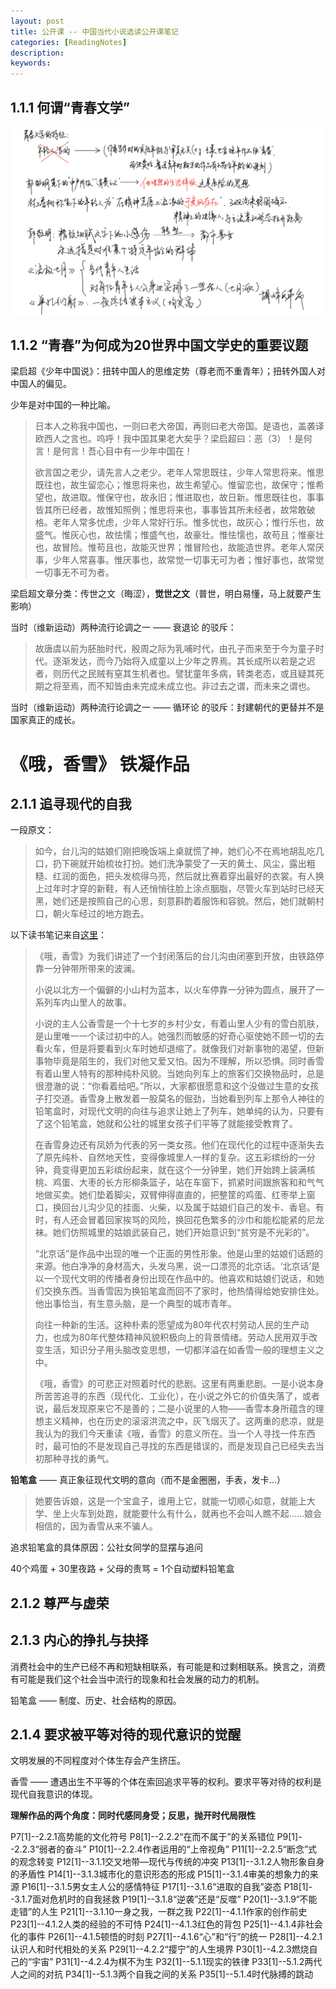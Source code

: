 ```yaml
---
layout: post
title: 公开课 -- 中国当代小说选读公开课笔记
categories: [ReadingNotes]
description: 
keywords: 
---
```


## 1.1.1 何谓“青春文学”

![](/images/posts/中国当代小说选读1.png)

## 1.1.2 “青春”为何成为20世界中国文学史的重要议题

梁启超《少年中国说》：扭转中国人的思维定势（尊老而不重青年）；扭转外国人对中国人的偏见。

少年是对中国的一种比喻。

> 日本人之称我中国也，一则曰老大帝国，再则曰老大帝国。是语也，盖袭译欧西人之言也。呜呼！我中国其果老大矣乎？梁启超曰：恶（3）！是何言！是何言！吾心目中有一少年中国在！
>
> 欲言国之老少，请先言人之老少。老年人常思既往，少年人常思将来。惟思既往也，故生留恋心；惟思将来也，故生希望心。惟留恋也，故保守；惟希望也，故进取。惟保守也，故永旧；惟进取也，故日新。惟思既往也，事事皆其所已经者，故惟知照例；惟思将来也，事事皆其所未经者，故常敢破格。老年人常多忧虑，少年人常好行乐。惟多忧也，故灰心；惟行乐也，故盛气。惟灰心也，故怯懦；惟盛气也，故豪壮。惟怯懦也，故苟且；惟豪壮也，故冒险。惟苟且也，故能灭世界；惟冒险也，故能造世界。老年人常厌事，少年人常喜事。惟厌事也，故常觉一切事无可为者；惟好事也，故常觉一切事无不可为者。

梁启超文章分类：传世之文（晦涩），**觉世之文**（普世，明白易懂，马上就要产生影响）

当时（维新运动）两种流行论调之一 —— 衰退论 的驳斥：

> 故唐虞以前为胚胎时代，殷周之际为乳哺时代，由孔子而来至于今为童子时代。逐渐发达，而今乃始将入成童以上少年之界焉。其长成所以若是之迟者，则历代之民贼有窒其生机者也。譬犹童年多病，转类老态，或且疑其死期之将至焉，而不知皆由未完成未成立也。非过去之谓，而未来之谓也。 

当时（维新运动）两种流行论调之一 —— 循环论 的驳斥：封建朝代的更替并不是国家真正的成长。

#  《哦，香雪》 铁凝作品

## 2.1.1 追寻现代的自我

一段原文：

> 如今，台儿沟的姑娘们刚把晚饭端上桌就慌了神，她们心不在焉地胡乱吃几口，扔下碗就开始梳妆打扮。她们洗净蒙受了一天的黄土、风尘，露出粗糙、红润的面色，把头发梳得乌亮，然后就比赛着穿出最好的衣裳。有人换上过年时才穿的新鞋，有人还悄悄往脸上涂点胭脂，尽管火车到站时已经天黑，她们还是按照自己的心思，刻意斟酌着服饰和容貌。然后，她们就朝村口，朝火车经过的地方跑去。

以下读书笔记来自[这里]( https://book.douban.com/review/3329453/ )：

> 《哦，香雪》为我们讲述了一个封闭落后的台儿沟由闭塞到开放，由铁路停靠一分钟带所带来的波澜。
>
> 小说以北方一个偏僻的小山村为蓝本，以火车停靠一分钟为圆点，展开了一系列车内山里人的故事。
>
> 小说的主人公香雪是一个十七岁的乡村少女，有着山里人少有的雪白肌肤，是山里唯一一个读过初中的人。她强烈而敏感的好奇心驱使她不顾一切的去看火车，但是将要看到火车时她却退缩了。就像我们对新事物的渴望，但新事物毕竟是陌生的，我们对他又爱又怕。因为不理解，所以恐惧。同时香雪有着山里人特有的那种纯朴风貌。当她向列车上的旅客们交换物品时，总是很澄澈的说：“你看着给吧。”所以，大家都很愿意和这个没做过生意的女孩子打交道。香雪身上散发着一股莫名的倔劲，当她看到列车上那令人神往的铅笔盒时，对现代文明的向往与追求让她上了列车，她单纯的认为，只要有了这个铅笔盒，她就和公社的城里女孩子们平等了就能接受教育了。
>
> 在香雪身边还有凤娇为代表的另一类女孩。他们在现代化的过程中逐渐失去了原先纯朴、自然地天性，变得像城里人一样的复杂。这五彩缤纷的一分钟，竟变得更加五彩缤纷起来，就在这个一分钟里，她们开始跨上装满核桃、鸡蛋、大枣的长方形柳条篮子，站在车窗下，抓紧时间跟旅客和和气气地做买卖。她们垫着脚尖，双臂伸得直直的，把整筐的鸡蛋、红枣举上窗口，换回台儿沟少见的挂面、火柴，以及属于姑娘们自己的发卡、香皂。有时，有人还会冒着回家挨骂的风险，换回花色繁多的沙巾和能松能紧的尼龙袜。她们仿照城里的姑娘武装自己，她们开始意识到“贫穷是不光彩的”。
>
>  “北京话”是作品中出现的唯一个正面的男性形象。他是山里的姑娘们话题的来源。他白净净的身材高大，头发乌黑，说一口漂亮的北京话。‘北京话’是以一个现代文明的传播者身份出现在作品中的。他喜欢和姑娘们说话，和她们交换东西。当香雪因为换铅笔盒而回不了家时，他热情得给她安排住处。他出事恰当，有生意头脑，是一个典型的城市青年。
>
> 向往一种新的生活。这种朴素的愿望成为80年代农村劳动人民的生产动力，也成为80年代整体精神风貌积极向上的背景情绪。劳动人民用双手改变生活，知识分子用头脑改变思想，一切都洋溢在如香雪一般的理想主义之中。
>
> 《哦，香雪》的可悲正对照着时代的悲剧。这里有两重悲剧。一是小说本身所苦苦追寻的东西（现代化、工业化），在小说之外它的价值失落了，或者说，最后发现原来它不是善的；二是小说里的人物——香雪本身所蕴含的理想主义精神，也在历史的滚滚洪流之中，灰飞烟灭了。这两重的悲凉，就是我认为的我们今天重读《哦，香雪》的意义所在。当一个人寻找一件东西时，最可怕的不是发现自己寻找的东西是错误的，而是发现自己已经失去当初那种寻找的勇气。

**铅笔盒** —— 真正象征现代文明的意向（而不是金圈圈，手表，发卡...）

> 她要告诉娘，这是一个宝盒子，谁用上它，就能一切顺心如意，就能上大学、坐上火车到处跑，就能要什么有什么，就再也不会叫人瞧不起……娘会相信的，因为香雪从来不骗人。

追求铅笔盒的具体原因：公社女同学的显摆与追问

40个鸡蛋 + 30里夜路 + 父母的责骂 = 1个自动塑料铅笔盒

## 2.1.2 尊严与虚荣

## 2.1.3 内心的挣扎与抉择

消费社会中的生产已经不再和短缺相联系，有可能是和过剩相联系。换言之，消费有可能是我们这个社会当中流行的现象和社会发展的动力的机制。

铅笔盒 —— 制度、历史、社会结构的原因。

## 2.1.4 要求被平等对待的现代意识的觉醒

文明发展的不同程度对个体生存会产生挤压。

香雪 —— 遭遇出生不平等的个体在索回追求平等的权利。要求平等对待的权利是现代自我意识的体现。

**理解作品的两个角度：同时代感同身受；反思，抛开时代局限性**









P7[1]--2.2.1高势能的文化符号
P8[1]--2.2.2“在而不属于”的关系错位
P9[1]--2.2.3“弱者的奋斗”
P10[1]--2.2.4作者运用的“上帝视角”
P11[1]--2.2.5“断念”式的观念转变
P12[1]--3.1.1交叉地带—现代与传统的冲突
P13[1]--3.1.2人物形象自身的矛盾性
P14[1]--3.1.3城市化的意识形态的形成
P15[1]--3.1.4审美的想象力的来源
P16[1]--3.1.5男女主人公的感情特征
P17[1]--3.1.6“进取的自我”姿态
P18[1]--3.1.7面对危机时的自我拯救
P19[1]--3.1.8“逆袭”还是“反噬”
P20[1]--3.1.9“不能走错”的人生
P21[1]--3.1.10一身之我，一群之我
P22[1]--4.1.1作家的创作前史
P23[1]--4.1.2人类的经验的不可恃
P24[1]--4.1.3红色的背包
P25[1]--4.1.4非社会化的事件
P26[1]--4.1.5顿悟的时刻
P27[1]--4.1.6“心”和“行”的统一
P28[1]--4.2.1认识人和时代相处的关系
P29[1]--4.2.2“撄宁”的人生境界
P30[1]--4.2.3燃烧自己的“宇宙”
P31[1]--4.2.4为棋不为生
P32[1]--5.1.1现实的铁律
P33[1]--5.1.2两代人之间的对抗
P34[1]--5.1.3两个自我之间的关系
P35[1]--5.1.4时代脉搏的跳动